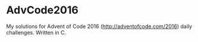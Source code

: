 # AdvCode2016
My solutions for Advent of Code 2016 (http://adventofcode.com/2016) daily challenges.
Written in C.
